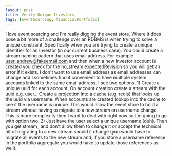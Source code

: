 ```yaml
---
layout: post
title: Verify Unique Investors
tags: [eventSourcing, financialPortfolio]
---
```


I love event sourcing and I'm really digging the event store.  Where it does pose a bit more of a challenge over an RDBMS is when trying to solve a unique constraint.  Specifically when you are trying to create a unique identifier for an Investor (in our current business case).  You could create a stream naming pattern that uses email address.  For example user_andrew@fakeemail.com and then when a new Investor account is created you check for the no_stream expectedRevision so you will get an error if it exists.  I don't want to use email address as email addresses can change and I sometimes find it convenient to have multiple system accounts linked to the same email address.  I see two options.  1) Create a unique uuid for each account.  On account creation create a stream with the uuid e.g. user_<uuid>.  Create a projection into a cache (e.g. redis) that looks up the uuid via username.  When accounts are created lookup into the cache to see if the username is unique.  This would allow the event store to hold a stream without having to migrate to a new stream on username change.  This is more complexity then I want to deal with right now so I'm going to go with option two.  2) Just have the user select a unique username (duh).  Then you get stream_<username> and don't allow them to change it or accept the technical hit of migrating to a new stream should it change (you would have to migrate all events to the new stream and, if you store a username reference in the portfolio aggregate you would have to update those references as well).

